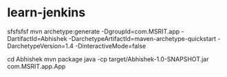 # learn-jenkins
sfsfsfsf
mvn archetype:generate -DgroupId=com.MSRIT.app -DartifactId=Abhishek -DarchetypeArtifactId=maven-archetype-quickstart -DarchetypeVersion=1.4 -DinteractiveMode=false

cd Abhishek
mvn package
java -cp target/Abhishek-1.0-SNAPSHOT.jar com.MSRIT.app.App
<role rolename="manager-script"/>
<user username="deployer" password="deployer" rolename="manager-script"/>
